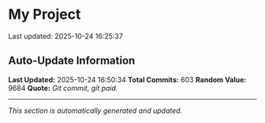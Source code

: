 # My Project


Last updated: 2025-10-24 16:25:37


































































































































































































































































































































































































































































































































































































































































































































































































































































































































































































































## Auto-Update Information

**Last Updated:** 2025-10-24 16:50:34
**Total Commits:** 603
**Random Value:** 9684
**Quote:** _Git commit, git paid._

---
_This section is automatically generated and updated._
